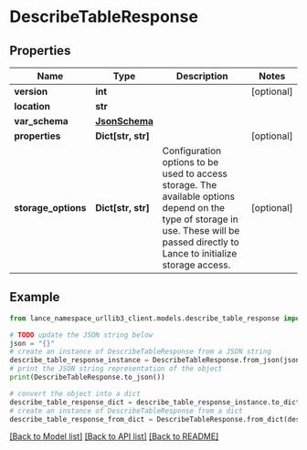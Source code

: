 # DescribeTableResponse


## Properties

Name | Type | Description | Notes
------------ | ------------- | ------------- | -------------
**version** | **int** |  | [optional] 
**location** | **str** |  | 
**var_schema** | [**JsonSchema**](JsonSchema.md) |  | 
**properties** | **Dict[str, str]** |  | [optional] 
**storage_options** | **Dict[str, str]** | Configuration options to be used to access storage. The available options depend on the type of storage in use. These will be passed directly to Lance to initialize storage access.  | [optional] 

## Example

```python
from lance_namespace_urllib3_client.models.describe_table_response import DescribeTableResponse

# TODO update the JSON string below
json = "{}"
# create an instance of DescribeTableResponse from a JSON string
describe_table_response_instance = DescribeTableResponse.from_json(json)
# print the JSON string representation of the object
print(DescribeTableResponse.to_json())

# convert the object into a dict
describe_table_response_dict = describe_table_response_instance.to_dict()
# create an instance of DescribeTableResponse from a dict
describe_table_response_from_dict = DescribeTableResponse.from_dict(describe_table_response_dict)
```
[[Back to Model list]](../README.md#documentation-for-models) [[Back to API list]](../README.md#documentation-for-api-endpoints) [[Back to README]](../README.md)


